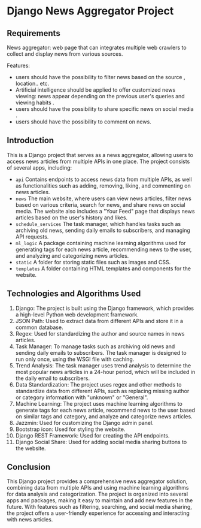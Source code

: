 # Django News Aggregator Project

## Requirements

News aggregator: web page that can integrates multiple web crawlers to collect and display news from various sources.

Features:

- users should have the possibility to filter news based on the source , location.. etc.
- Artificial intelligence should be applied to offer customized news viewing: news appear depending on the previous
  user's queries and viewing habits .
- users should have the possibility to share specific news on social media .
- users should have the possibility to comment on news.

## Introduction

This is a Django project that serves as a news aggregator, allowing users to access news articles from multiple APIs in
one place. The project consists of several apps, including:

- `api` Contains endpoints to access news data from multiple APIs, as well as functionalities such as adding,
  removing, liking, and commenting on news articles.
- `news` The main website, where users can view news articles, filter news based on various criteria, search for news,
  and share news on social media. The website also includes a "Your Feed" page that displays news articles based on the
  user's history and likes.
- `schedule_services` The task manager, which handles tasks such as archiving old news, sending daily emails to
  subscribers, and managing API requests.
- `ml_logic` A package containing machine learning algorithms used for generating tags for each news article,
  recommending news to the user, and analyzing and categorizing news articles.
- `static` A folder for storing static files such as images and CSS.
- `templates` A folder containing HTML templates and components for the website.

## Technologies and Algorithms Used

1. Django: The project is built using the Django framework, which provides a high-level Python web development
   framework.
2. JSON Path: Used to extract data from different APIs and store it in a common database.
3. Regex: Used for standardizing the author and source names in news articles.
4. Task Manager: To manage tasks such as archiving old news and sending daily emails to subscribers. The task manager is
   designed to run only once, using the WSGI file with caching.
5. Trend Analysis: The task manager uses trend analysis to determine the most popular news articles in a 24-hour period,
   which will be included in the daily email to subscribers.
6. Data Standardization: The project uses regex and other methods to standardize data from different APIs, such as
   replacing missing author or category information with "unknown" or "General".
7. Machine Learning: The project uses machine learning algorithms to generate tags for each news article, recommend news
   to the user based on similar tags and category, and analyze and categorize news articles.
8. Jazzmin: Used for customizing the Django admin panel.
9. Bootstrap icon: Used for styling the website.
10. Django REST Framework: Used for creating the API endpoints.
11. Django Social Share: Used for adding social media sharing buttons to the website.

## Conclusion

This Django project provides a comprehensive news aggregator solution, combining data from multiple APIs and using
machine learning algorithms for data analysis and categorization. The project is organized into several apps and
packages, making it easy to maintain and add new features in the future. With features such as filtering, searching, and
social media sharing, the project offers a user-friendly experience for accessing and interacting with news articles.
